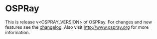 OSPRay
======

This is release v<OSPRAY_VERSION> of OSPRay. For changes and new features see the
[changelog](CHANGELOG.md). Also visit http://www.ospray.org for more
information.

